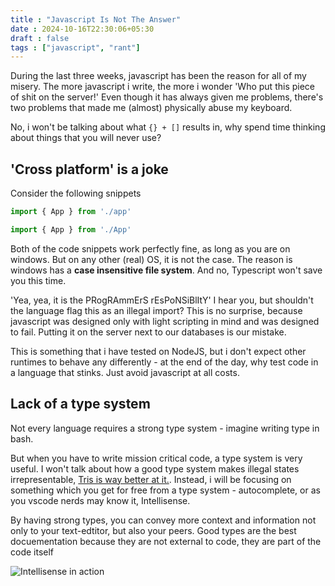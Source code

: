 ```yaml
---
title : "Javascript Is Not The Answer"
date : 2024-10-16T22:30:06+05:30
draft : false
tags : ["javascript", "rant"]
---
```



During the last three weeks, javascript has been the reason for all of my misery.
The more javascript i write, the more i wonder 'Who put this piece of shit on the server!'
Even though it has always given me problems, there's two problems that made me (almost) physically abuse my keyboard.

No, i won't be talking about what `{} + []` results in, why spend time thinking about things that you will never use?

<!--more-->

## 'Cross platform' is a joke

Consider the following snippets

```js
import { App } from './app'
```

```js
import { App } from './App'
```

Both of the code snippets work perfectly fine, as long as you are on windows. But on any other (real) OS, it is not the case.
The reason is windows has a **case insensitive file system**. And no, Typescript won't save you this time.

'Yea, yea, it is the PRogRAmmErS rEsPoNSiBlItY' I hear you, but shouldn't the language flag this as an illegal import? This is no surprise, because javascript was designed only with light scripting in mind and was designed to fail. Putting it on the server next to our databases is our mistake.

This is something that i have tested on NodeJS, but i don't expect other runtimes to behave any differently - at the end of the day, why test code in a language that stinks. Just avoid javascript at all costs.

## Lack of a type system

Not every language requires a strong type system - imagine writing type in bash.

But when you have to write mission critical code, a type system is very useful. I won't talk about how a good type system makes illegal states irrepresentable, [Tris is way better at it.](https://www.youtube.com/watch?v=z-0-bbc80JM). Instead, i will be focusing on something which you get for free from a type system - autocomplete, or as you vscode nerds may know it, Intellisense.

By having strong types, you can convey more context and information not only to your text-edtitor, but also your peers. Good types are the best docuementation because they are not external to code, they are part of the code itself

![Intellisense in action](/posts/javascript-is-not-your-answer.md/nvim-cmp.png)
